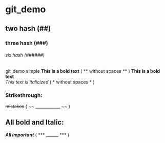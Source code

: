 # git_demo
## two hash (##)
### three hash (###)
###### six hash (######)
git_demo  simple
**This is a bold text** ( ** without spaces ** )
__This is a bold text__  
*This text is italicized* ( * without spaces * )
### Strikethrough:
~~mistakes~~ (  ~~ ____________ ~~ )
## All bold and Italic: 
***All important*** ( *** ______ *** )
